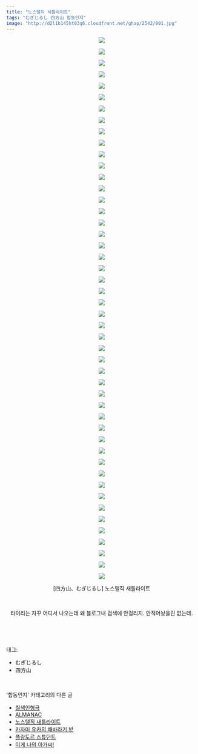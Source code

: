 ```yaml
---
title: "노스탤직 새틀라이트"
tags: "むぎじるし 四方山 합동인지"
image: "http://d2l1b145ht03q6.cloudfront.net/ghap/2542/001.jpg"
---
```

<div class="article">
<p style="text-align: center; clear: none; float: none;"><img src="{{ site.imgserver1 }}/ghap/2542/001.jpg"/></p>
<p style="text-align: center; clear: none; float: none;"><img src="{{ site.imgserver1 }}/ghap/2542/002.jpg"/></p>
<p style="text-align: center; clear: none; float: none;"><img src="{{ site.imgserver1 }}/ghap/2542/003.jpg"/></p>
<p style="text-align: center; clear: none; float: none;"><img src="{{ site.imgserver1 }}/ghap/2542/004.jpg"/></p>
<p style="text-align: center; clear: none; float: none;"><img src="{{ site.imgserver1 }}/ghap/2542/005.jpg"/></p>
<p style="text-align: center; clear: none; float: none;"><img src="{{ site.imgserver1 }}/ghap/2542/006.jpg"/></p>
<p style="text-align: center; clear: none; float: none;"><img src="{{ site.imgserver1 }}/ghap/2542/007.jpg"/></p>
<p style="text-align: center; clear: none; float: none;"><img src="{{ site.imgserver1 }}/ghap/2542/008.jpg"/></p>
<p style="text-align: center; clear: none; float: none;"><img src="{{ site.imgserver1 }}/ghap/2542/009.jpg"/></p>
<p style="text-align: center; clear: none; float: none;"><img src="{{ site.imgserver1 }}/ghap/2542/010.jpg"/></p>
<p style="text-align: center; clear: none; float: none;"><img src="{{ site.imgserver1 }}/ghap/2542/011.jpg"/></p>
<p style="text-align: center; clear: none; float: none;"><img src="{{ site.imgserver1 }}/ghap/2542/012.jpg"/></p>
<p style="text-align: center; clear: none; float: none;"><img src="{{ site.imgserver1 }}/ghap/2542/013.jpg"/></p>
<p style="text-align: center; clear: none; float: none;"><img src="{{ site.imgserver1 }}/ghap/2542/014.jpg"/></p>
<p style="text-align: center; clear: none; float: none;"><img src="{{ site.imgserver1 }}/ghap/2542/015.jpg"/></p>
<p style="text-align: center; clear: none; float: none;"><img src="{{ site.imgserver1 }}/ghap/2542/016.jpg"/></p>
<p style="text-align: center; clear: none; float: none;"><img src="{{ site.imgserver1 }}/ghap/2542/017.jpg"/></p>
<p style="text-align: center; clear: none; float: none;"><img src="{{ site.imgserver1 }}/ghap/2542/018.jpg"/></p>
<p style="text-align: center; clear: none; float: none;"><img src="{{ site.imgserver1 }}/ghap/2542/019.jpg"/></p>
<p style="text-align: center; clear: none; float: none;"><img src="{{ site.imgserver1 }}/ghap/2542/020.jpg"/></p>
<p style="text-align: center; clear: none; float: none;"><img src="{{ site.imgserver1 }}/ghap/2542/021.jpg"/></p>
<p style="text-align: center; clear: none; float: none;"><img src="{{ site.imgserver1 }}/ghap/2542/022.jpg"/></p>
<p style="text-align: center; clear: none; float: none;"><img src="{{ site.imgserver1 }}/ghap/2542/023.jpg"/></p>
<p style="text-align: center; clear: none; float: none;"><img src="{{ site.imgserver1 }}/ghap/2542/024.jpg"/></p>
<p style="text-align: center; clear: none; float: none;"><img src="{{ site.imgserver1 }}/ghap/2542/025.jpg"/></p>
<p style="text-align: center; clear: none; float: none;"><img src="{{ site.imgserver1 }}/ghap/2542/026.jpg"/></p>
<p style="text-align: center; clear: none; float: none;"><img src="{{ site.imgserver1 }}/ghap/2542/027.jpg"/></p>
<p style="text-align: center; clear: none; float: none;"><img src="{{ site.imgserver1 }}/ghap/2542/028.jpg"/></p>
<p style="text-align: center; clear: none; float: none;"><img src="{{ site.imgserver1 }}/ghap/2542/029.jpg"/></p>
<p style="text-align: center; clear: none; float: none;"><img src="{{ site.imgserver1 }}/ghap/2542/030.jpg"/></p>
<p style="text-align: center; clear: none; float: none;"><img src="{{ site.imgserver1 }}/ghap/2542/031.jpg"/></p>
<p style="text-align: center; clear: none; float: none;"><img src="{{ site.imgserver1 }}/ghap/2542/032.jpg"/></p>
<p style="text-align: center; clear: none; float: none;"><img src="{{ site.imgserver1 }}/ghap/2542/033.jpg"/></p>
<p style="text-align: center; clear: none; float: none;"><img src="{{ site.imgserver1 }}/ghap/2542/034.jpg"/></p>
<p style="text-align: center; clear: none; float: none;"><img src="{{ site.imgserver1 }}/ghap/2542/035.jpg"/></p>
<p style="text-align: center; clear: none; float: none;"><img src="{{ site.imgserver1 }}/ghap/2542/036.jpg"/></p>
<p style="text-align: center; clear: none; float: none;"><img src="{{ site.imgserver1 }}/ghap/2542/037.jpg"/></p>
<p style="text-align: center; clear: none; float: none;"><img src="{{ site.imgserver1 }}/ghap/2542/038.jpg"/></p>
<p style="text-align: center; clear: none; float: none;"><img src="{{ site.imgserver1 }}/ghap/2542/039.jpg"/></p>
<p style="text-align: center; clear: none; float: none;"><img src="{{ site.imgserver1 }}/ghap/2542/040.jpg"/></p>
<p style="text-align: center; clear: none; float: none;"><img src="{{ site.imgserver1 }}/ghap/2542/041.jpg"/></p>
<p style="text-align: center; clear: none; float: none;"><img src="{{ site.imgserver1 }}/ghap/2542/042.jpg"/></p>
<p style="text-align: center; clear: none; float: none;"><img src="{{ site.imgserver1 }}/ghap/2542/043.jpg"/></p>
<p style="text-align: center; clear: none; float: none;"><img src="{{ site.imgserver1 }}/ghap/2542/044.jpg"/></p>
<p style="text-align: center; clear: none; float: none;"><img src="{{ site.imgserver1 }}/ghap/2542/045.jpg"/></p>
<p style="text-align: center; clear: none; float: none;"><img src="{{ site.imgserver1 }}/ghap/2542/046.jpg"/></p>
<p style="text-align: center; clear: none; float: none;"><img src="{{ site.imgserver1 }}/ghap/2542/047.jpg"/></p>
<p style="text-align: center; clear: none; float: none;"><img src="{{ site.imgserver1 }}/ghap/2542/048.jpg"/></p>
<p style="text-align: center; clear: none; float: none;">[四方山、<span style="font-size: 13.3333px;">むぎじるし</span>] 노스탤직 새틀라이트</p>
<p style="text-align: center; clear: none; float: none;"><br/></p>
<p style="text-align: center; clear: none; float: none;">타이리는 자꾸 어디서 나오는데 왜 블로그내 검색에 안걸리지. 안적어놨을린 없는데.</p>
<p><br/></p>
</div><br/>
<div class="tagTrail">
<p>태그: </p>
<ul>
<li>むぎじるし</li>
<li>四方山</li>
</ul>
</div><br/>
<div class="another">
<p>'합동인지' 카테고리의 다른 글</p>
<ul>
<li><a href="/ghap_2596">칠색인형극</a></li>
<li><a href="/ghap_2576">ALMANAC</a></li>
<li><a href="/ghap_2542">노스탤직 새틀라이트</a></li>
<li><a href="/ghap_2537">카자미 유카의 해바라기 밭</a></li>
<li><a href="/ghap_2534">플랑도르 스튜던트</a></li>
<li><a href="/ghap_2528">이게 나의 아가씨!</a></li>
</ul>
</div><br/>
<div class="cb_module cb_fluid">
<div class="cb_wrt cb_profile">
</div><!-- commentList close -->
</div><br/>
